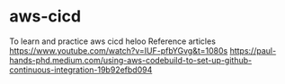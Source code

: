 # aws-cicd
To learn and practice aws cicd
 heloo
Reference articles
https://www.youtube.com/watch?v=IUF-pfbYGvg&t=1080s
https://paul-hands-phd.medium.com/using-aws-codebuild-to-set-up-github-continuous-integration-19b92efbd094
